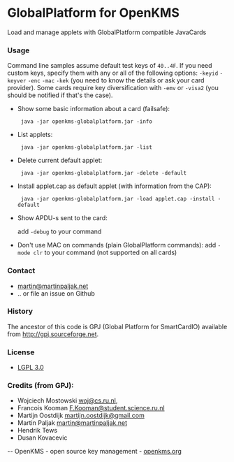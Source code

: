 GlobalPlatform for OpenKMS
==========================
Load and manage applets with GlobalPlatform compatible JavaCards
### Usage
Command line samples assume default test keys of ```40..4F```. If you need custom keys, specify them with any or all of the following options: ```-keyid``` ```-keyver``` ```-enc``` ```-mac``` ```-kek``` (you need to know the details or ask your card provider). Some cards require key diversification with ```-emv``` or ```-visa2``` (you should be notified if that's the case).

 * Show some basic information about a card (failsafe):

        java -jar openkms-globalplatform.jar -info

 * List applets:

        java -jar openkms-globalplatform.jar -list

 * Delete current default applet:

        java -jar openkms-globalplatform.jar -delete -default

 * Install applet.cap as default applet (with information from the CAP):

        java -jar openkms-globalplatform.jar -load applet.cap -install -default
 
 * Show APDU-s sent to the card:
   
   add ```-debug``` to your command

 * Don't use MAC on commands (plain GlobalPlatform commands):
   add ```-mode clr``` to your command (not supported on all cards)


### Contact 

 * martin@martinpaljak.net
 * .. or file an issue on Github

### History

The ancestor of this code is GPJ (Global Platform for SmartCardIO)
available from http://gpj.sourceforge.net.

### License

 * [LGPL 3.0](http://www.gnu.org/licenses/lgpl-3.0.html)

### Credits (from GPJ):
*  Wojciech Mostowski <woj@cs.ru.nl>,
*  Francois Kooman <F.Kooman@student.science.ru.nl>
*  Martijn Oostdijk <martijn.oostdijk@gmail.com>
*  Martin Paljak <martin@martinpaljak.net>
*  Hendrik Tews
*  Dusan Kovacevic

-- 
OpenKMS - open source key management - [openkms.org](http://openkms.org)
